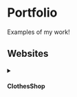 # Portfolio

Examples of my work!

## Websites
<details>
  <summary><h4>ClothesShop</h4></summary>
  
  #### Website on different devices
  1. Computer<br><img src="https://github.com/WronaDEV/portfolio/blob/main/assets/clothesshop-comp.png">
  2. Mobile<br><img src="https://github.com/WronaDEV/portfolio/blob/main/assets/clothesshop-tel.png">
</details>
